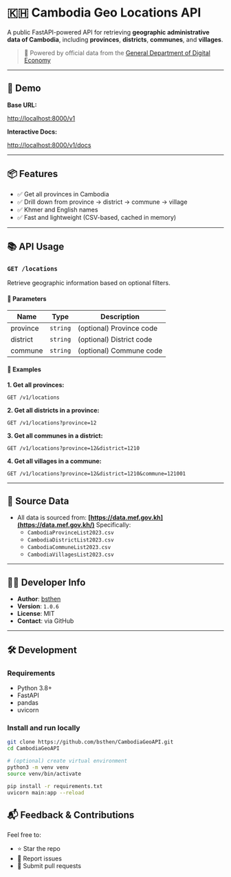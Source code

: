 # 🇰🇭 Cambodia Geo Locations API

A public FastAPI-powered API for retrieving **geographic administrative data of Cambodia**, including **provinces**, **districts**, **communes**, and **villages**.

> 📍 Powered by official data from the [General Department of Digital Economy](https://data.mef.gov.kh/)

---

## 🚀 Demo

**Base URL:**

[http://localhost:8000/v1](http://localhost:8000/v1)

**Interactive Docs:**

[http://localhost:8000/v1/docs](http://localhost:8000/v1/docs)

---

## 📦 Features

- ✅ Get all provinces in Cambodia
- ✅ Drill down from province → district → commune → village
- ✅ Khmer and English names
- ✅ Fast and lightweight (CSV-based, cached in memory)

---

## 📚 API Usage

### `GET /locations`

Retrieve geographic information based on optional filters.

#### 🔸 Parameters

| Name      | Type     | Description                          |
|-----------|----------|--------------------------------------|
| province  | `string` | (optional) Province code             |
| district  | `string` | (optional) District code             |
| commune   | `string` | (optional) Commune code              |

#### 🔸 Examples

**1. Get all provinces:**

`GET /v1/locations`

**2. Get all districts in a province:**

`GET /v1/locations?province=12`

**3. Get all communes in a district:**

`GET /v1/locations?province=12&district=1210`

**4. Get all villages in a commune:**

`GET /v1/locations?province=12&district=1210&commune=121001`

---

## 📄 Source Data

- All data is sourced from: **[https://data.mef.gov.kh](https://data.mef.gov.kh/)**
  Specifically:
  - `CambodiaProvinceList2023.csv`
  - `CambodiaDistrictList2023.csv`
  - `CambodiaCommuneList2023.csv`
  - `CambodiaVillagesList2023.csv`

---

## 👨‍💻 Developer Info

- **Author**: [bsthen](https://github.com/bsthen)
- **Version**: `1.0.6`
- **License**: MIT
- **Contact**: via GitHub

---

## 🛠️ Development

### Requirements

- Python 3.8+
- FastAPI
- pandas
- uvicorn

### Install and run locally

```bash
git clone https://github.com/bsthen/CambodiaGeoAPI.git
cd CambodiaGeoAPI

# (optional) create virtual environment
python3 -m venv venv
source venv/bin/activate

pip install -r requirements.txt
uvicorn main:app --reload

```

## 📬 Feedback & Contributions

Feel free to:

- ⭐ Star the repo
- 🐛 Report issues
- 🤝 Submit pull requests
